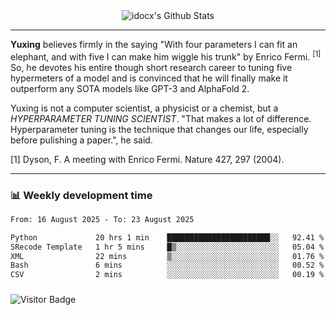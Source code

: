 <div align="center">
    <img align="center" src="https://github-readme-stats.vercel.app/api?username=idocx&show_icons=true&count_private=true&hide_border=true" alt="idocx's Github Stats"></img>
</div>

---

**Yuxing** believes firmly in the saying "With four parameters I can fit an elephant, and with five I can make him wiggle his trunk" by Enrico Fermi. <sup>[1]</sup> So, he devotes his entire though short research career to tuning five hypermeters of a model and is convinced that he will finally make it outperform any SOTA models like GPT-3 and AlphaFold 2.

Yuxing is not a computer scientist, a physicist or a chemist, but a *HYPERPARAMETER TUNING SCIENTIST*. "That makes a lot of difference. Hyperparameter tuning is the technique that changes our life, especially before pulishing a paper.", he said.

[1] Dyson, F. A meeting with Enrico Fermi. Nature 427, 297 (2004).


---

### 📊 Weekly development time
<!--START_SECTION:waka-->

```txt
From: 16 August 2025 - To: 23 August 2025

Python             20 hrs 1 min    ███████████████████████░░   92.41 %
SRecode Template   1 hr 5 mins     █▒░░░░░░░░░░░░░░░░░░░░░░░   05.04 %
XML                22 mins         ▒░░░░░░░░░░░░░░░░░░░░░░░░   01.76 %
Bash               6 mins          ░░░░░░░░░░░░░░░░░░░░░░░░░   00.52 %
CSV                2 mins          ░░░░░░░░░░░░░░░░░░░░░░░░░   00.19 %
```

<!--END_SECTION:waka-->

### 

![Visitor Badge](https://visitor-badge.laobi.icu/badge?page_id=idocx.idocx)